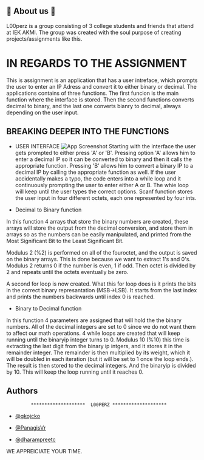 
## 🔁 About us 🔁
L00perz is a group consisting of 3 college students and friends that attend at IEK AKMI. The group was created with the soul purpose of creating projects/assignments like this.


# IN REGARDS TO THE ASSIGNMENT

This is assignment is an application that has a user intreface, which prompts the user to enter an IP Adress and convert it to either binary or decimal. The applications contains of three functions. The first funcion is the main function where the interface is stored. Then the second functions converts decimal to binary, and the last one converts bianry to decimal, always depending on the user input.


## BREAKING DEEPER INTO THE FUNCTIONS

- USER INTERFACE
![App Screenshot](app_screenshots/user_interface)
 Starting with the interface the user gets prompted to either press 'A' or 'B'. Pressing option 'A' allows him to enter a decimal IP so it can be converted to binary and then it calls the appropriate function. Pressing 'B' allows him to convert a binary IP to a decimal IP by calling the appropriate function as well. If the user accidentally makes a typo, the code enters into a while loop and it continuously prompting the user to enter either A or B. The whie loop will keep until the user types the correct options. Scanf function stores the user input in four different octets, each one represented by four ints. 





- Decimal to Binary function

In this function 4 arrays that store the binary numbers are created, these arrays will store the output from the decimal conversion, and store them in arrays so as the numbers can be easily manipulated, and printed from the Most Significant Bit to the Least Significant Bit.

Modulus 2 (%2) is performed on all of the fouroctet, and the output is saved on the binary arrays. This is done because we want to extract 1's and 0's. Modulus 2 returns 0 if the number is even, 1 if odd. Then octet is divided by 2 and repeats until the octets eventually be zero.

A second for loop is now created. What this for loop does is it prints the bits in the correct binary represantation (MSB->LSB). It starts from the last index and prints the numbers backwards until index 0 is reached. 


- Binary to Decimal function

In this function 4 parameters are assigned that will hold the the binary numbers. All of the decimal integers are set to 0 since we do not want them to affect our math operations. 4 while loops are created that will keep running until the binaryip integer turns to 0. Modulus 10 (%10) this time is extracting the last digit from the binary ip intgers, and it stores it in the remainder integer. The remainder is then multiplied by its weight, which it will be doubled in each iteration (but it will be set to 1 once the loop ends.). The result is then stored to the decimal integers. And the binaryip is divided by 10. This will keep the loop running until it reaches 0. 





## Authors

             ********************  L00PERZ ********************

- [@gkojcko](https://github.com/gkojcko)

- [@PanagisVr](https://github.com/PanagisVr)

- [@dharampreetc](https://github.com/dharampreetc)

WE APPREICIATE YOUR TIME.


